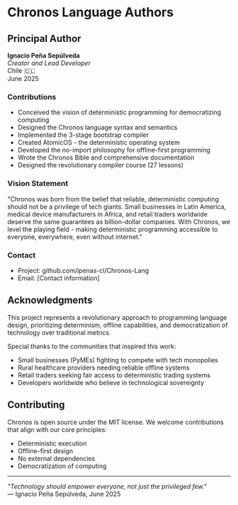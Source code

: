 # Chronos Language Authors

## Principal Author

**Ignacio Peña Sepúlveda**  
*Creator and Lead Developer*  
Chile 🇨🇱  
June 2025

### Contributions
- Conceived the vision of deterministic programming for democratizing computing
- Designed the Chronos language syntax and semantics
- Implemented the 3-stage bootstrap compiler
- Created AtomicOS - the deterministic operating system
- Developed the no-import philosophy for offline-first programming
- Wrote the Chronos Bible and comprehensive documentation
- Designed the revolutionary compiler course (27 lessons)

### Vision Statement
"Chronos was born from the belief that reliable, deterministic computing should not be a privilege of tech giants. Small businesses in Latin America, medical device manufacturers in Africa, and retail traders worldwide deserve the same guarantees as billion-dollar companies. With Chronos, we level the playing field - making deterministic programming accessible to everyone, everywhere, even without internet."

### Contact
- Project: github.com/ipenas-cl/Chronos-Lang
- Email: [Contact information]

## Acknowledgments

This project represents a revolutionary approach to programming language design, prioritizing determinism, offline capabilities, and democratization of technology over traditional metrics.

Special thanks to the communities that inspired this work:
- Small businesses (PyMEs) fighting to compete with tech monopolies
- Rural healthcare providers needing reliable offline systems
- Retail traders seeking fair access to deterministic trading systems
- Developers worldwide who believe in technological sovereignty

## Contributing

Chronos is open source under the MIT license. We welcome contributions that align with our core principles:
- Deterministic execution
- Offline-first design
- No external dependencies
- Democratization of computing

---

*"Technology should empower everyone, not just the privileged few."*  
— Ignacio Peña Sepúlveda, June 2025